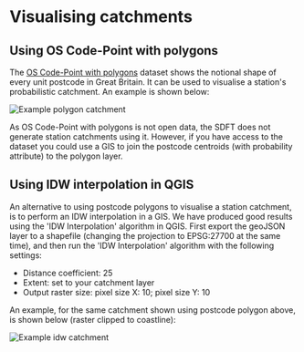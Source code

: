 # Visualising catchments
<!-- position: 2 -->

## Using OS Code-Point with polygons

The [OS Code-Point with polygons](https://www.ordnancesurvey.co.uk/business-government/products/code-point-polygons) dataset shows the notional shape of every unit postcode in Great Britain. It can be used to visualise a station's probabilistic catchment. An example is shown below:

![Example polygon catchment](https://stationdemand.blob.core.windows.net/images/2020/09/28/catchment_polygons.jpg)

As OS Code-Point with polygons is not open data, the SDFT does not generate station catchments using it. However, if you have access to the dataset you could use a GIS to join the postcode centroids (with probability attribute) to the polygon layer. 


## Using IDW interpolation in QGIS

An alternative to using postcode polygons to visualise a station catchment, is to perform an IDW interpolation in a GIS. We have produced good results using the 'IDW Interpolation' algorithm in QGIS. First export the geoJSON layer to a shapefile (changing the projection to EPSG:27700 at the same time), and then run the 'IDW Interpolation' algorithm with the following settings:

* Distance coefficient: 25
* Extent: set to your catchment layer
* Output raster size: pixel size X: 10; pixel size Y: 10

An example, for the same catchment shown using postcode polygon above, is shown below (raster clipped to coastline):

![Example idw catchment](https://stationdemand.blob.core.windows.net/images/2020/09/28/catchment_idw.jpg)


